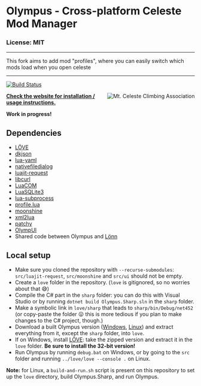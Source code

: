# Olympus - Cross-platform Celeste Mod Manager

### License: MIT

----

This fork aims to add mod "profiles", where you can easily switch which mods load when you open celeste

----

[![Build Status](https://dev.azure.com/EverestAPI/Olympus/_apis/build/status/EverestAPI.Olympus?branchName=main)](https://dev.azure.com/EverestAPI/Olympus/_build?definitionId=4)

<a href="https://discord.gg/6qjaePQ"><img align="right" alt="Mt. Celeste Climbing Association" src="https://discordapp.com/api/guilds/403698615446536203/embed.png?style=banner2" /></a>

[**Check the website for installation / usage instructions.**](https://everestapi.github.io/)

**Work in progress!**

## Dependencies
- [LÖVE](https://love2d.org/)
- [dkjson](https://github.com/LuaDist/dkjson)
- [lua-yaml](https://github.com/exosite/lua-yaml)
- [nativefiledialog](https://github.com/Vexatos/nativefiledialog/tree/master/lua)
- [luajit-request](https://github.com/LPGhatguy/luajit-request)
- [libcurl](https://curl.haxx.se/libcurl/)
- [LuaCOM](https://github.com/davidm/luacom)
- [LuaSQLite3](http://lua.sqlite.org/index.cgi/home)
- [lua-subprocess](https://github.com/0x0ade/lua-subprocess)
- [profile.lua](https://bitbucket.org/itraykov/profile.lua/src/master/)
- [moonshine](https://github.com/vrld/moonshine)
- [xml2lua](https://github.com/manoelcampos/xml2lua)
- [patchy](https://github.com/excessive/patchy)
- [OlympUI](https://github.com/EverestAPI/OlympUI)
- Shared code between Olympus and [Lönn](https://github.com/CelestialCartographers/Loenn)

## Local setup

- Make sure you cloned the repository with `--recurse-submodules`: `src/luajit-request`, `src/moonshine` and `src/ui` should not be empty.
- Create a `love` folder in the repository. (`love` is gitignored, so no worries about that :sweat_smile:)
- Compile the C# part in the `sharp` folder: you can do this with Visual Studio or by running `dotnet build Olympus.Sharp.sln` in the `sharp` folder.
- Make a symbolic link in `love/sharp` that leads to `sharp/bin/Debug/net452` (or copy-paste the folder :stuck_out_tongue: this is more tedious if you plan to make changes to the C# project, though.)
- Download a built Olympus version ([Windows](https://maddie480.ovh/celeste/download-olympus?branch=stable&platform=windows), [Linux](https://maddie480.ovh/celeste/download-olympus?branch=stable&platform=linux)) and extract everything from it, except the `sharp` folder, into `love`.
- If on Windows, install [LÖVE](https://www.love2d.org/): take the zipped version and extract it in the `love` folder. **Be sure to install the 32-bit version!**
- Run Olympus by running `debug.bat` on Windows, or by going to the `src` folder and running `../love/love --console .` on Linux.

**Note:** for Linux, a `build-and-run.sh` script is present on this repository to set up the `love` directory, build Olympus.Sharp, and run Olympus.